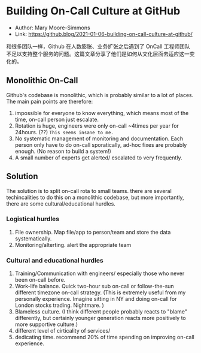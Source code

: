 # Building On-Call Culture at GitHub


* Author: Mary Moore-Simmons
* Link: https://github.blog/2021-01-06-building-on-call-culture-at-github/

和很多团队一样，Github 在人数膨胀、业务扩张之后遇到了 OnCall 工程师团队不足以支持整个服务的问题。这篇文章分享了他们是如何从文化层面去适应这一变化的。


## Monolithic On-Call
Github's codebase is monolithic, which is probably similar to a lot of places. The main pain points are therefore:

1. impossible for everyone to know everything, which means most of the time, on-call person just escalate. 
2. Rotation is huge, engineers were only on-call ~4times per year for 24hours. (??) `This seems insane to me.`
3. No systematic management of monitoring and documentation. Each person only have to do on-call sporatically, ad-hoc fixes are probably enough. (No reason to build a system!)
4. A small number of experts get alerted/ escalated to very frequently. 

## Solution
The solution is to split on-call rota to small teams. there are several techincalities to do this on a monolithic codebase, but more importantly, there are some cultural/educational hurdles.

### Logistical hurdles
1. File ownership. Map file/app to person/team and store the data systematically.
2. Monitoring/alterting. alert the appropriate team

### Cultural and educational hurdles
1. Training/Communication with engineers/ especially those who never been on-call before.
2. Work-life balance. Quick two-hour sub on-call or follow-the-sun different timezone on-call strategy. (This is extremely useful from my personally experience. Imagine sitting in NY and doing on-call for London stocks trading. Nightmare. )
3. Blameless culture. (I think different people probably reacts to "blame" differently, but certainly younger generation reacts more positively to more supportive culture.)
4. different level of cirticality of services/
5. dedicating time. recommend 20% of time spending on improving on-call experience.


